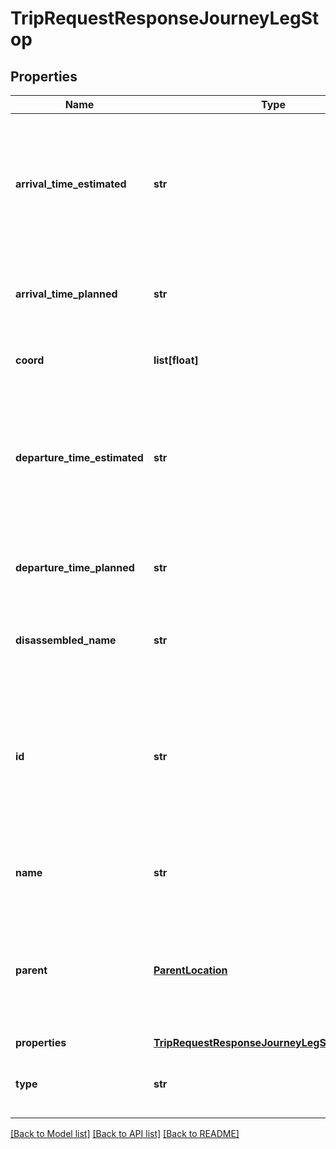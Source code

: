 # TripRequestResponseJourneyLegStop

## Properties
Name | Type | Description | Notes
------------ | ------------- | ------------- | -------------
**arrival_time_estimated** | **str** | A timestamp in &#x60;YYYY-MM-DDTHH:MM:SSZ&#x60; format that indicates the estimated arrival time. If real-time information is available then this timestamp is the real-time estimate, otherwise it is the same as the value in &#x60;arrivalTimePlanned&#x60;.  | [optional] 
**arrival_time_planned** | **str** | A timestamp in &#x60;YYYY-MM-DDTHH:MM:SSZ&#x60; format that indicates the planned arrival time. This is the original scheduled time.  | [optional] 
**coord** | **list[float]** | Contains exactly two values: the first value is the latitude, the second value is the longitude.  | [optional] 
**departure_time_estimated** | **str** | A timestamp in &#x60;YYYY-MM-DDTHH:MM:SSZ&#x60; format that indicates the estimated departure time. If real-time information is available then this timestamp is the real-time estimate, otherwise it is the same as the value in &#x60;departureTimePlanned&#x60;.  | [optional] 
**departure_time_planned** | **str** | A timestamp in &#x60;YYYY-MM-DDTHH:MM:SSZ&#x60; format that indicates the planned departure time. This is the original scheduled time.  | [optional] 
**disassembled_name** | **str** | This is the short version of the location name, which does not include the suburb or other information.  | [optional] 
**id** | **str** | This is a unique ID for the returned location. Certain types of ID can be used for subsequent searches performed with &#x60;stop_finder&#x60;, or can be used as the origin or destination in an &#x60;trip&#x60; request. The format of a location ID differs greatly, depending on the type of location it is.  | [optional] 
**name** | **str** | This is the long version of the location name, which may include the suburb or other information.  | [optional] 
**parent** | [**ParentLocation**](ParentLocation.md) | If available, contains information about this location&#39;s parent location. For example, if the stop has a type of &#x60;platform&#x60;, then this field may contain information about the station in which the platform is located.  | [optional] 
**properties** | [**TripRequestResponseJourneyLegStopProperties**](TripRequestResponseJourneyLegStopProperties.md) |  | [optional] 
**type** | **str** | This is the type of location being returned. It will typically represent a specific stop or platform.  | [optional] 

[[Back to Model list]](../README.md#documentation-for-models) [[Back to API list]](../README.md#documentation-for-api-endpoints) [[Back to README]](../README.md)


